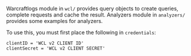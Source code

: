 Warcraftlogs module in `wcl/` provides query objects to create queries, complete requests and cache the result.
Analyzers module in `analyzers/` provides some examples for analyzers.

To use this, you must first place the following in `credentials`:

```
clientID = 'WCL v2 CLIENT ID'
clientSecret = 'WCL v2 CLIENT SECRET'
```
